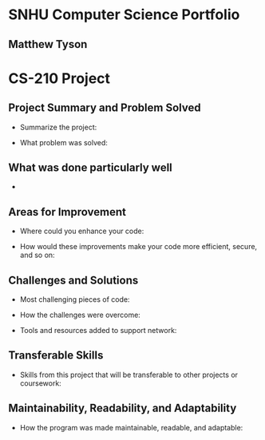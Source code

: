 # SNHU Computer Science Portfolio
## Matthew Tyson



# CS-210 Project

## Project Summary and Problem Solved

- Summarize the project: 


- What problem was solved: 


## What was done particularly well

- 

## Areas for Improvement

- Where could you enhance your code:
  

- How would these improvements make your code more efficient, secure, and so on:
  

## Challenges and Solutions

- Most challenging pieces of code:
  

- How the challenges were overcome:
  

- Tools and resources added to support network:
  

## Transferable Skills

- Skills from this project that will be transferable to other projects or coursework:
  

## Maintainability, Readability, and Adaptability

- How the program was made maintainable, readable, and adaptable:
  
